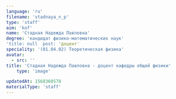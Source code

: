 ```yaml
---
language: 'ru'
filename: 'stadnaya_n_p'
type: 'staff'
aim: 'kof'
name: 'Стадная Надежда Павловна'
degree: 'кандидат физико-математических наук'
'title: null  post: 'доцент'
speciality: '(01.04.02) Теоретическая физика'
avatar:
  - src: ''
title: 'Стадная Надежда Павловна - доцент кафедры общей физики'
    type: 'image'

updatedAt: 1568360578
materialType: 'staff'
---
```


